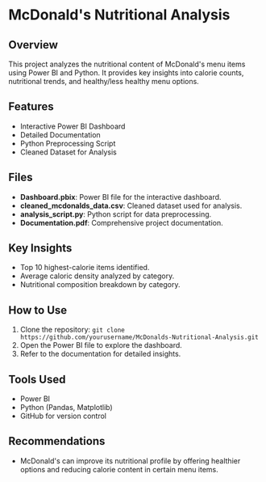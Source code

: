 # McDonald's Nutritional Analysis

## Overview
This project analyzes the nutritional content of McDonald's menu items using Power BI and Python. It provides key insights into calorie counts, nutritional trends, and healthy/less healthy menu options.

## Features
- Interactive Power BI Dashboard
- Detailed Documentation
- Python Preprocessing Script
- Cleaned Dataset for Analysis

## Files
- **Dashboard.pbix**: Power BI file for the interactive dashboard.
- **cleaned_mcdonalds_data.csv**: Cleaned dataset used for analysis.
- **analysis_script.py**: Python script for data preprocessing.
- **Documentation.pdf**: Comprehensive project documentation.

## Key Insights
- Top 10 highest-calorie items identified.
- Average caloric density analyzed by category.
- Nutritional composition breakdown by category.

## How to Use
1. Clone the repository: `git clone https://github.com/yourusername/McDonalds-Nutritional-Analysis.git`
2. Open the Power BI file to explore the dashboard.
3. Refer to the documentation for detailed insights.

## Tools Used
- Power BI
- Python (Pandas, Matplotlib)
- GitHub for version control

## Recommendations
- McDonald's can improve its nutritional profile by offering healthier options and reducing calorie content in certain menu items.


